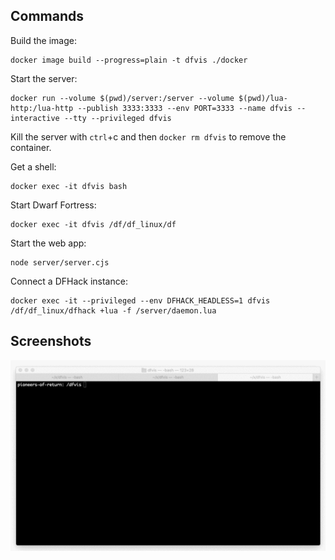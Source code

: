## Commands

Build the image:

```
docker image build --progress=plain -t dfvis ./docker
```

Start the server:

```
docker run --volume $(pwd)/server:/server --volume $(pwd)/lua-http:/lua-http --publish 3333:3333 --env PORT=3333 --name dfvis --interactive --tty --privileged dfvis
```

Kill the server with `ctrl`+c and then `docker rm dfvis` to remove the container.

Get a shell:
```
docker exec -it dfvis bash
```

Start Dwarf Fortress:
```
docker exec -it dfvis /df/df_linux/df
```

Start the web app:
```
node server/server.cjs
```

Connect a DFHack instance:
```
docker exec -it --privileged --env DFHACK_HEADLESS=1 dfvis /df/df_linux/dfhack +lua -f /server/daemon.lua
```

## Screenshots

![Screencast of running the steps above and having Dwarf Fortress start](media/container-dwarves.gif)
